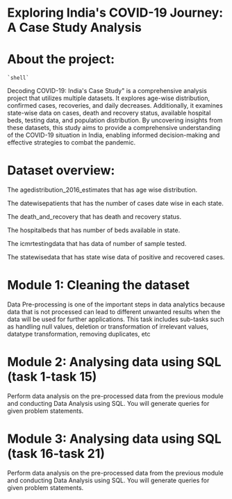 # Exploring India's COVID-19 Journey: A Case Study Analysis

# About the project:
    `shell`
Decoding COVID-19: India's Case Study" is a comprehensive analysis project that utilizes multiple datasets. It explores age-wise distribution, confirmed cases, recoveries, and daily decreases. Additionally, it examines state-wise data on cases, death and recovery status, available hospital beds, testing data, and population distribution. By uncovering insights from these datasets, this study aims to provide a comprehensive understanding of the COVID-19 situation in India, enabling informed decision-making and effective strategies to combat the pandemic.

# Dataset overview:
The agedistribution_2016_estimates that has age wise distribution.

The datewisepatients that has the number of cases date wise in each state.

The death_and_recovery that has death and recovery status.

The hospitalbeds that has number of beds available in state.

The icmrtestingdata that has data of number of sample tested.

The statewisedata that has state wise data of positive and recovered cases.

# Module 1: Cleaning the dataset
Data Pre-processing is one of the important steps in data analytics because data that is not processed can lead to different unwanted results when the data will be used for further applications. This task includes sub-tasks such as handling null values, deletion or transformation of irrelevant values, datatype transformation, removing duplicates, etc

# Module 2: Analysing data using SQL  (task 1-task 15)
Perform data analysis on the pre-processed data from the previous module and conducting Data Analysis using SQL. You will generate queries for given problem statements. 

# Module 3: Analysing data using SQL (task 16-task 21)
Perform data analysis on the pre-processed data from the previous module and conducting Data Analysis using SQL. You will generate queries for given problem statements. 
